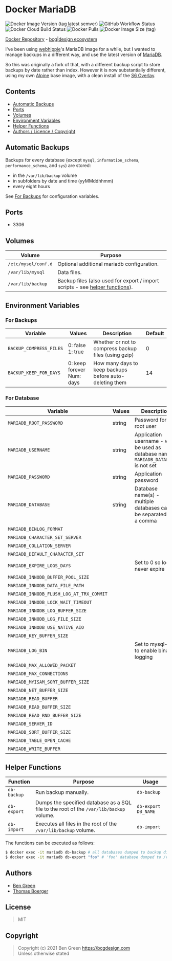 # Docker MariaDB

![Docker Image Version (tag latest semver)](https://img.shields.io/docker/v/bcgdesign/mariadb/latest) ![GitHub Workflow Status](https://img.shields.io/github/workflow/status/bencgreen/docker-mariadb/build?label=github) ![Docker Cloud Build Status](https://img.shields.io/docker/cloud/build/bcgdesign/mariadb?label=docker) ![Docker Pulls](https://img.shields.io/docker/pulls/bcgdesign/mariadb?label=pulls) ![Docker Image Size (tag)](https://img.shields.io/docker/image-size/bcgdesign/mariadb/latest?label=size)

[Docker Repository](https://hub.docker.com/r/bcgdesign/mariadb) - [bcg|design ecosystem](https://github.com/bencgreen/docker)

I've been using [webhippie](https://github.com/dockhippie/mariadb)'s MariaDB image for a while, but I wanted to manage backups in a different way, and use the latest version of [MariaDB](https://mariadb.org/).

So this was originally a fork of that, with a different backup script to store backups by date rather than index.  However it is now substantially different, using my own [Alpine](https://hub.docker.com/r/bcgdesign/alpine-s6) base image, with a clean install of the [S6 Overlay](https://github.com/just-containers/s6-overlay).

## Contents

* [Automatic Backups](#automatic-backups)
* [Ports](#ports)
* [Volumes](#volumes)
* [Environment Variables](#environment-variables)
* [Helper Functions](#helper-functions)
* [Authors / Licence / Copyright](#authors)

## Automatic Backups

Backups for every database (except `mysql`, `information_schema`, `performance_schema`, and `sys`) are stored:

* in the `/var/lib/backup` volume
* in subfolders by date and time (yyMMddhhmm)
* every eight hours

See [For Backups](#for-backups) for configuration variables.

## Ports

* 3306

## Volumes

| Volume              | Purpose                                                                                           |
| ------------------- | ------------------------------------------------------------------------------------------------- |
| `/etc/mysql/conf.d` | Optional additional mariadb configuration.                                                        |
| `/var/lib/mysql`    | Data files.                                                                                       |
| `/var/lib/backup`   | Backup files (also used for export / import scripts - see [helper functions](#helper-functions)). |

## Environment Variables

### For Backups

| Variable                | Values                       | Description                                             | Default |
| ----------------------- | ---------------------------- | ------------------------------------------------------- | ------- |
| `BACKUP_COMPRESS_FILES` | 0: false<br>1: true          | Whether or not to compress backup files (using gzip)    | 0       |
| `BACKUP_KEEP_FOR_DAYS`  | 0: keep forever<br>Num: days | How many days to keep backups before auto-deleting them | 14      |

### For Database

| Variable                                    | Values                                | Description                                                                           | Default                                     |
| ------------------------------------------- | ------------------------------------- | ------------------------------------------------------------------------------------- | ------------------------------------------- |
| `MARIADB_ROOT_PASSWORD`                     | string                                | Password for root user                                                                | *None* - **required**                       |
| `MARIADB_USERNAME`                          | string                                | Application username - will be used as database name if `MARIADB_DATABASE` is not set | *None* - recommended                        |
| `MARIADB_PASSWORD`                          | string                                | Application password                                                                  | *None* - required if username is defined    |
| `MARIADB_DATABASE`                          | string                                | Database name(s) - multiple databases can be separated by a comma                     | *None*                                      |
| `MARIADB_BINLOG_FORMAT`                     |                                       |                                                                                       | mixed                                       |
| `MARIADB_CHARACTER_SET_SERVER`              |                                       |                                                                                       | utf8                                        |
| `MARIADB_COLLATION_SERVER`                  |                                       |                                                                                       | utf8_general_ci                             |
| `MARIADB_DEFAULT_CHARACTER_SET`             |                                       |                                                                                       | utf8                                        |
| `MARIADB_EXPIRE_LOGS_DAYS`                  |                                       | Set to 0 so logs never expire                                                         | 28                                          |
| `MARIADB_INNODB_BUFFER_POOL_SIZE`           |                                       |                                                                                       | 16M                                         |
| `MARIADB_INNODB_DATA_FILE_PATH`             |                                       |                                                                                       | ibdata1:10M:autoextend                      |
| `MARIADB_INNODB_FLUSH_LOG_AT_TRX_COMMIT`    |                                       |                                                                                       | 1                                           |
| `MARIADB_INNODB_LOCK_WAIT_TIMEOUT`          |                                       |                                                                                       | 50                                          |
| `MARIADB_INNODB_LOG_BUFFER_SIZE`            |                                       |                                                                                       | 8M                                          |
| `MARIADB_INNODB_LOG_FILE_SIZE`              |                                       |                                                                                       | 5M                                          |
| `MARIADB_INNODB_USE_NATIVE_AIO`             |                                       |                                                                                       | 1                                           |
| `MARIADB_KEY_BUFFER_SIZE`                   |                                       |                                                                                       | 16M                                         |
| `MARIADB_LOG_BIN`                           |                                       | Set to mysql-bin to enable binary logging                                             | 0                                           |
| `MARIADB_MAX_ALLOWED_PACKET`                |                                       |                                                                                       | 16M                                         |
| `MARIADB_MAX_CONNECTIONS`                   |                                       |                                                                                       | 151                                         |
| `MARIADB_MYISAM_SORT_BUFFER_SIZE`           |                                       |                                                                                       | 8M                                          |
| `MARIADB_NET_BUFFER_SIZE`                   |                                       |                                                                                       | 8K                                          |
| `MARIADB_READ_BUFFER`                       |                                       |                                                                                       | 2M                                          |
| `MARIADB_READ_BUFFER_SIZE`                  |                                       |                                                                                       | 256K                                        |
| `MARIADB_READ_RND_BUFFER_SIZE`              |                                       |                                                                                       | 512K                                        |
| `MARIADB_SERVER_ID`                         |                                       |                                                                                       | 1                                           |
| `MARIADB_SORT_BUFFER_SIZE`                  |                                       |                                                                                       | 512K                                        |
| `MARIADB_TABLE_OPEN_CACHE`                  |                                       |                                                                                       | 64                                          |
| `MARIADB_WRITE_BUFFER`                      |                                       |                                                                                       | 2M                                          |

## Helper Functions

| Function    | Purpose                                                                                 | Usage               |
| ----------- | --------------------------------------------------------------------------------------- | ------------------- |
| `db-backup` | Run backup manually.                                                                    | `db-backup`         |
| `db-export` | Dumps the specified database as a SQL file to the root of the `/var/lib/backup` volume. | `db-export DB_NAME` |
| `db-import` | Executes all files in the root of the `/var/lib/backup` volume.                         | `db-import`         |

The functions can be executed as follows:

```bash
$ docker exec -it mariadb db-backup # all databases dumped to backup directory
$ docker exec -it mariadb db-export "foo" # 'foo' database dumped to /var/lib/backup/foo.sql
```

## Authors

* [Ben Green](https://github.com/bencgreen)
* [Thomas Boerger](https://github.com/tboerger)

## License

> MIT

## Copyright

> Copyright (c) 2021 Ben Green <https://bcgdesign.com>  
> Unless otherwise stated
